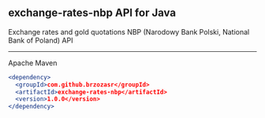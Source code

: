 ## exchange-rates-nbp API for Java
Exchange rates and gold quotations NBP (Narodowy Bank Polski, National Bank of Poland) API
***
Apache Maven
```apache maven
<dependency>
  <groupId>com.github.brzozasr</groupId>
  <artifactId>exchange-rates-nbp</artifactId>
  <version>1.0.0</version>
</dependency>
```
